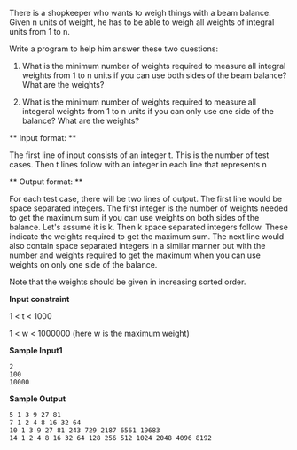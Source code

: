 There is a shopkeeper who wants to weigh things with a beam balance.
Given n units of weight, he has to be able to weigh all weights of integral units from 1 to n.

Write a program to help him answer these two questions:

1. What is the minimum number of weights required to measure all integral weights from 1 to n units if you can use both 
sides of the beam balance? What are the weights?

2. What is the minimum number of weights required to measure all integeral weights from 1 to n units if you can only use
one side of the balance? What are the weights?


** Input format: **

The first line of input consists of an integer t. This is the number of
test cases. Then t lines follow with an integer in each line that
represents n

** Output format: **

For each test case, there will be two lines of output. The first line
would be space separated integers. The first integer is the number of
weights needed to get the maximum sum if you can use weights on both sides of
the balance. Let's assume it is k. Then k space separated integers
follow. These indicate the weights required to get the maximum sum. The next line would also contain space separated integers in a similar manner but with the number and weights required to get the
maximum when you can use weights on only one side of the balance.

Note that the weights should be given in increasing sorted order.

**Input constraint**

1 < t < 1000

1  < w < 1000000 (here w is the maximum weight)

**Sample Input1**
```
2
100
10000
```

**Sample Output**
```
5 1 3 9 27 81
7 1 2 4 8 16 32 64
10 1 3 9 27 81 243 729 2187 6561 19683
14 1 2 4 8 16 32 64 128 256 512 1024 2048 4096 8192
```